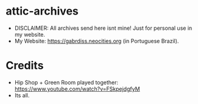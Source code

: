 # attic-archives
* DISCLAIMER: All archives send here isnt mine! Just for personal use in my website.
* My Website: https://gabrdiss.neocities.org (in Portuguese Brazil).
# Credits
* Hip Shop + Green Room played together: https://www.youtube.com/watch?v=FSkpejdgfyM
* Its all.

